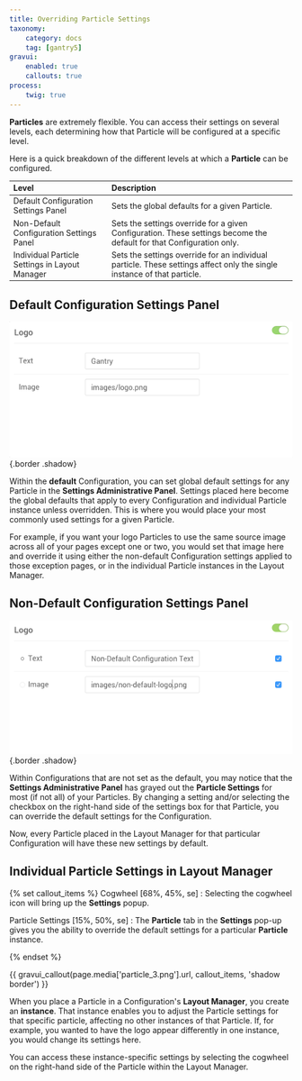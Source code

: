 ```yaml
---
title: Overriding Particle Settings
taxonomy:
    category: docs
    tag: [gantry5]
gravui:
    enabled: true
    callouts: true
process:
    twig: true
---
```


**Particles** are extremely flexible. You can access their settings on several levels, each determining how that Particle will be configured at a specific level.

Here is a quick breakdown of the different levels at which a **Particle** can be configured.

| Level                                          | Description                                                                                                             |
| :-----                                         | :-----                                                                                                                  |
| Default Configuration Settings Panel           | Sets the global defaults for a given Particle.                                                                          |
| Non-Default Configuration Settings Panel       | Sets the settings override for a given Configuration. These settings become the default for that Configuration only.    |
| Individual Particle Settings in Layout Manager | Sets the settings override for an individual particle. These settings affect only the single instance of that particle. |

Default Configuration Settings Panel
------------------

![Default](particle_1.png) {.border .shadow}

Within the **default** Configuration, you can set global default settings for any Particle in the **Settings Administrative Panel**. Settings placed here become the global defaults that apply to every Configuration and individual Particle instance unless overridden. This is where you would place your most commonly used settings for a given Particle.

For example, if you want your logo Particles to use the same source image across all of your pages except one or two, you would set that image here and override it using either the non-default Configuration settings applied to those exception pages, or in the individual Particle instances in the Layout Manager.

Non-Default Configuration Settings Panel
--------------------

![Non-Default](particle_2.png) {.border .shadow}

Within Configurations that are not set as the default, you may notice that the **Settings Administrative Panel** has grayed out the **Particle Settings** for most (if not all) of your Particles. By changing a setting and/or selecting the checkbox on the right-hand side of the settings box for that Particle, you can override the default settings for the Configuration. 

Now, every Particle placed in the Layout Manager for that particular Configuration will have these new settings by default.

Individual Particle Settings in Layout Manager
------------------------------

{% set callout_items %}
Cogwheel [68%, 45%, se]
    : Selecting the cogwheel icon will bring up the **Settings** popup.

Particle Settings [15%, 50%, se]
    : The **Particle** tab in the **Settings** pop-up gives you the ability to override the default settings for a particular **Particle** instance.

{% endset %}

{{ gravui_callout(page.media['particle_3.png'].url, callout_items, 'shadow border') }}

When you place a Particle in a Configuration's **Layout Manager**, you create an **instance**. That instance enables you to adjust the Particle settings for that specific particle, affecting no other instances of that Particle. If, for example, you wanted to have the logo appear differently in one instance, you would change its settings here.

You can access these instance-specific settings by selecting the cogwheel on the right-hand side of the Particle within the Layout Manager.